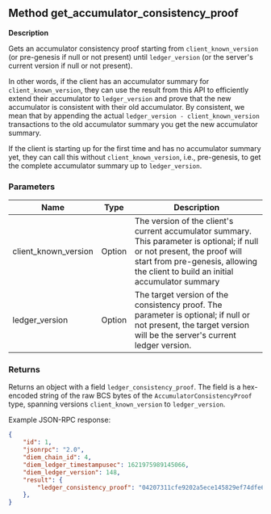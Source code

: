 ## Method get_accumulator_consistency_proof

**Description**

Gets an accumulator consistency proof starting from `client_known_version` (or pre-genesis if null or not present) until `ledger_version` (or the server's current version if null or not present).

In other words, if the client has an accumulator summary for `client_known_version`, they can use the result from this API to efficiently extend their accumulator to `ledger_version` and prove that the new accumulator is consistent with their old accumulator. By consistent, we mean that by appending the actual `ledger_version - client_known_version` transactions to the old accumulator summary you get the new accumulator summary.

If the client is starting up for the first time and has no accumulator summary yet, they can call this without `client_known_version`, i.e., pre-genesis, to get the complete accumulator summary up to `ledger_version`.

### Parameters

| Name                 | Type                   | Description                                                                                                                                                                                                     |
|----------------------|------------------------|-----------------------------------------------------------------------------------------------------------------------------------------------------------------------------------------------------------------|
| client_known_version | Option<unsigned int64> | The version of the client's current accumulator summary. This parameter is optional; if null or not present, the proof will start from pre-genesis, allowing the client to build an initial accumulator summary |
| ledger_version       | Option<unsinged int64> | The target version of the consistency proof. The parameter is optional; if null or not present, the target version will be the server's current ledger version.                                                 |

### Returns

Returns an object with a field `ledger_consistency_proof`. The field is a hex-encoded string of the raw BCS bytes of the `AccumulatorConsistencyProof` type, spanning versions `client_known_version` to `ledger_version`.

Example JSON-RPC response:
```json
{
    "id": 1,
    "jsonrpc": "2.0",
    "diem_chain_id": 4,
    "diem_ledger_timestampusec": 1621975989145066,
    "diem_ledger_version": 148,
    "result": {
        "ledger_consistency_proof": "04207311cfe9202a5ece145829ef74dfe6f2bb835ce9f747a94437360bfb6d1d96e2200134b4b5f232395c5553af9b99558d33b11e338cc0d62606a0922fe1d2d0e0582061e9761b07c1223b11ac93a70c0a16833a80e8f6f2ae5d285cda6f592013712f20d7907576215fe0c824f92d03d12fda9a05069e8c7fdd1a6eaeb74922b2251f0d",
    },
}
```
